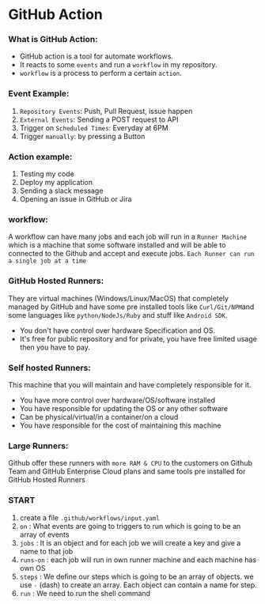# GitHub Action

### What is GitHub Action:

- GitHub action is a tool for automate workflows.
- It reacts to some `events` and run a `workflow` in my repository.
- `workflow` is a process to perform a certain `action`.

### Event Example:

1. `Repository Events`: Push, Pull Request, issue happen
2. `External Events`: Sending a POST request to API
3. Trigger on `Scheduled Times`: Everyday at 6PM
4. Trigger `manually`: by pressing a Button

### Action example:

1. Testing my code
2. Deploy my application
3. Sending a slack message
4. Opening an issue in GitHub or Jira

### workflow:

A workflow can have many jobs and each job will run in a `Runner Machine` which is a machine that some software installed and will be able to connected to the Github and accept and execute jobs.
`Each Runner can run a single job at a time`

### GitHub Hosted Runners:

They are virtual machines (Windows/Linux/MacOS) that completely managed by GitHub and have some pre installed tools like `Curl/Git/NPM`and some languages like `python/NodeJs/Ruby` and stuff like `Android SDK`.

- You don't have control over hardware Specification and OS.
- It's free for public repository and for private, you have free limited usage then you have to pay.

### Self hosted Runners:

This machine that you will maintain and have completely responsible for it.

- You have more control over hardware/OS/software installed
- You have responsible for updating the OS or any other software
- Can be physical/virtual/in a container/on a cloud
- You have responsible for the cost of maintaining this machine

### Large Runners:

Github offer these runners with `more RAM & CPU` to the customers on Github Team and GitHub Enterprise Cloud plans and same tools pre installed for GitHub Hosted Runners

### START

1. create a file `.github/workflows/input.yaml`
2. `on` : What events are going to triggers to run which is going to be an array of events
3. `jobs` : It is an object and for each job we will create a key and give a name to that job
4. `runs-on` : each job will run in own runner machine and each machine has own OS
5. `steps` : We define our steps which is going to be an array of objects. we use `-` (dash) to create an array. Each object can contain a name for step. 
6. `run` :  We need to run the shell command 
